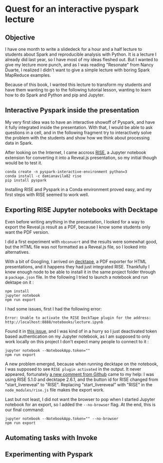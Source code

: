 # Quest for an interactive pyspark lecture

## Objective

I have one month to write a slidedeck for a hour and a half lecture to students about Spark and reproducible analysis with Python. It is a lecture I already did last year, so I have most of my ideas fleshed out. But I wanted to give my lecture more punch, and as I was reading "Resonate" from Nancy Duarte, I realized I didn't want to give a simple lecture with boring Spark MapReduce examples. 

Because of this book, I wanted this lecture to transform my students and have them wanting to go to the following tutorial lesson, wanting to learn how to do Spark and Python and pip and Jupyter.

## Interactive Pyspark inside the presentation

My very first idea was to have an interactive showoff of Pyspark, and have it fully integrated inside the presentation. With that, I would be able to ask questions in a cell, and in the following fragment try to interactively solve the problem with the students and show how we think about processing data in Spark.

After looking on the Internet, I came accross [RISE](https://damianavila.github.io/RISE/), a Jupyter notebook extension for converting it into a Reveal.js presentation, so my initial though would be to test it.

```
conda create -n pyspark-interactive-environment python=3
conda install -c damianavila82 rise
pip install pyspark
```

Installing RISE and Pyspark in a Conda environment proved easy, and my first steps with RISE seemed to work well.

## Exporting RISE Jupyter notebooks with Decktape

Even before writing anything in the presentation, I looked for a way to export the Reveal.js result as a PDF, because I know some students only want the PDF version.

I did a first experiment with `nbconvert` and the results were somewhat good, but the HTML file was not formatted as a Reveal.js file, so I looked into alternatives.

With a bit of Googling, I arrived on [decktape](https://github.com/astefanutti/decktape), a PDF exporter for HTML presentations, and it happens they had just integrated RISE. Thankfully I knew enough node to be able to install it in the same project folder through a `package.json` file. In the following I tried to launch a notebook and run dektape on it :

```
npm install
jupyter notebook
npm run export
```

I had some issues, first I had the following error:

```
Error: Unable to activate the RISE DeckTape plugin for the address: http://localhost:8888/notebooks/lecture.ipynb
```

Found it in [this issue](https://github.com/astefanutti/decktape/issues/110#issuecomment-327772410), and I was kind of in a hurry so I just deactivated token based authentication on my Jupyter notebook, as I am supposed to only work locally on this project I don't expect many people to connect to it :

```
jupyter notebook --NotebookApp.token=""
npm run export
```

A new problem emerged, because when running decktape on the notebook, I was supposed to see `RISE plugin activated` in the output. It never appeared, fortunately [a new comment from Github](https://github.com/astefanutti/decktape/issues/110#issuecomment-345213981) came to my help: I was using RISE 5.1.0 and decktape 2.6.1, and the button id for RISE changed from "start_livereveal" to "RISE". Replacing "start_livereveal" with "RISE" in the `node_modules/rise.js` file makes the export work. 

Last but not least, I did not want the browser to pop when I started Jupyter notebook for an export, so I added the `--no-browser` flag. At the end, this is our final command:

```
jupyter notebook --NotebookApp.token="" --no-browser
npm run export
```

## Automating tasks with Invoke

## Experimenting with Pyspark


